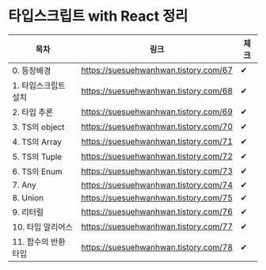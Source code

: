 # 타입스크립트 with React 정리
목차|링크|체크|
|------|---|---|
|0. 등장배경|https://suesuehwanhwan.tistory.com/67|✔|
|1. 타입스크립트 설치|https://suesuehwanhwan.tistory.com/68|✔|
|2. 타입 추론|https://suesuehwanhwan.tistory.com/69|✔|
|3. TS의 object|https://suesuehwanhwan.tistory.com/70|✔|
|4. TS의 Array|https://suesuehwanhwan.tistory.com/71|✔|
|5. TS의 Tuple|https://suesuehwanhwan.tistory.com/72|✔|
|6. TS의 Enum|https://suesuehwanhwan.tistory.com/73|✔|
|7. Any|https://suesuehwanhwan.tistory.com/74|✔|
|8. Union|https://suesuehwanhwan.tistory.com/75|✔|
|9. 리터럴|https://suesuehwanhwan.tistory.com/76|✔|
|10. 타입 알리어스|https://suesuehwanhwan.tistory.com/77|✔|
|11. 함수의 반환 타입|https://suesuehwanhwan.tistory.com/78|✔|





